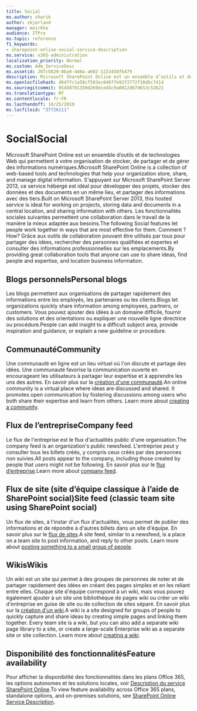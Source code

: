 ```yaml
---
title: Social
ms.author: sharik
author: skjerland
manager: mnirkhe
audience: ITPro
ms.topic: reference
f1_keywords:
- sharepoint-online-social-service-description
ms.service: o365-administration
localization_priority: Normal
ms.custom: Adm_ServiceDesc
ms.assetid: 207c5829-0ba9-440a-a602-1222458fb479
description: Microsoft SharePoint Online est un ensemble d’outils et de technologies Web qui permettent à votre organisation de stocker, de partager et de gérer des informations numériques. Basé sur Microsoft SharePoint Server 2013, ce service hébergé est idéal pour travailler sur des projets, stocker des données et des documents à un emplacement central et partager des informations avec d'autres utilisateurs.
ms.openlocfilehash: d647fc1a58cf503ec046f7e92f3772f10dbc741d
ms.sourcegitcommit: 05458701350d269dce45c9a0812d67d653c52621
ms.translationtype: MT
ms.contentlocale: fr-FR
ms.lasthandoff: 10/25/2019
ms.locfileid: "37726111"
---
```

# <a name="social"></a><span data-ttu-id="491f7-104">Social</span><span class="sxs-lookup"><span data-stu-id="491f7-104">Social</span></span>

<span data-ttu-id="491f7-105">Microsoft SharePoint Online est un ensemble d’outils et de technologies Web qui permettent à votre organisation de stocker, de partager et de gérer des informations numériques.</span><span class="sxs-lookup"><span data-stu-id="491f7-105">Microsoft SharePoint Online is a collection of web-based tools and technologies that help your organization store, share, and manage digital information.</span></span> <span data-ttu-id="491f7-106">S'appuyant sur Microsoft SharePoint Server 2013, ce service hébergé est idéal pour développer des projets, stocker des données et des documents en un même lieu, et partager des informations avec des tiers.</span><span class="sxs-lookup"><span data-stu-id="491f7-106">Built on Microsoft SharePoint Server 2013, this hosted service is ideal for working on projects, storing data and documents in a central location, and sharing information with others.</span></span> <span data-ttu-id="491f7-107">Les fonctionnalités sociales suivantes permettent une collaboration dans le travail de la manière la mieux adaptée aux besoins.</span><span class="sxs-lookup"><span data-stu-id="491f7-107">The following Social features let people work together in ways that are most effective for them.</span></span> <span data-ttu-id="491f7-108">Comment ?</span><span class="sxs-lookup"><span data-stu-id="491f7-108">How?</span></span> <span data-ttu-id="491f7-109">Grâce aux outils de collaboration pouvant être utilisés par tous pour partager des idées, rechercher des personnes qualifiées et expertes et consulter des informations professionnelles sur les emplacements.</span><span class="sxs-lookup"><span data-stu-id="491f7-109">By providing great collaboration tools that anyone can use to share ideas, find people and expertise, and location business information.</span></span> 
  
## <a name="personal-blogs"></a><span data-ttu-id="491f7-110">Blogs personnels</span><span class="sxs-lookup"><span data-stu-id="491f7-110">Personal blogs</span></span>

<span data-ttu-id="491f7-111">Les blogs permettent aux organisations de partager rapidement des informations entre les employés, les partenaires ou les clients.</span><span class="sxs-lookup"><span data-stu-id="491f7-111">Blogs let organizations quickly share information among employees, partners, or customers.</span></span> <span data-ttu-id="491f7-112">Vous pouvez ajouter des idées à un domaine difficile, fournir des solutions et des orientations ou expliquer une nouvelle ligne directrice ou procédure.</span><span class="sxs-lookup"><span data-stu-id="491f7-112">People can add insight to a difficult subject area, provide inspiration and guidance, or explain a new guideline or procedure.</span></span>
  
## <a name="community"></a><span data-ttu-id="491f7-113">Communauté</span><span class="sxs-lookup"><span data-stu-id="491f7-113">Community</span></span>

<span data-ttu-id="491f7-p104">Une communauté en ligne est un lieu virtuel où l'on discute et partage des idées. Une communauté favorise la communication ouverte en encourageant les utilisateurs à partager leur expertise et à apprendre les uns des autres. En savoir plus sur la [création d'une communauté](https://go.microsoft.com/fwlink/p/?LinkId=271061).</span><span class="sxs-lookup"><span data-stu-id="491f7-p104">An online community is a virtual place where ideas are discussed and shared. It promotes open communication by fostering discussions among users who both share their expertise and learn from others. Learn more about [creating a community](https://go.microsoft.com/fwlink/p/?LinkId=271061).</span></span>
  
## <a name="company-feed"></a><span data-ttu-id="491f7-117">Flux de l’entreprise</span><span class="sxs-lookup"><span data-stu-id="491f7-117">Company feed</span></span>

<span data-ttu-id="491f7-118">Le flux de l'entreprise est le flux d'actualités public d'une organisation.</span><span class="sxs-lookup"><span data-stu-id="491f7-118">The company feed is an organization's public newsfeed.</span></span> <span data-ttu-id="491f7-119">L'entreprise peut y consulter tous les billets créés, y compris ceux créés par des personnes non suivies.</span><span class="sxs-lookup"><span data-stu-id="491f7-119">All posts appear to the company, including those created by people that users might not be following.</span></span> <span data-ttu-id="491f7-120">En savoir plus sur le [flux d’entreprise](https://support.office.com/article/D1A6A747-5789-498F-9DB5-C5692A9C9559).</span><span class="sxs-lookup"><span data-stu-id="491f7-120">Learn more about [company feed](https://support.office.com/article/D1A6A747-5789-498F-9DB5-C5692A9C9559).</span></span>
  
## <a name="site-feed-classic-team-site-using-sharepoint-social"></a><span data-ttu-id="491f7-121">Flux de site (site d’équipe classique à l’aide de SharePoint social)</span><span class="sxs-lookup"><span data-stu-id="491f7-121">Site feed (classic team site using SharePoint social)</span></span>

<span data-ttu-id="491f7-p106">Un flux de sites, à l'instar d'un flux d'actualités, vous permet de publier des informations et de répondre à d'autres billets dans un site d'équipe. En savoir plus sur le [flux de sites](https://go.microsoft.com/fwlink/p/?LinkId=271071).</span><span class="sxs-lookup"><span data-stu-id="491f7-p106">A site feed, similar to a newsfeed, is a place on a team site to post information, and reply to other posts. Learn more about [posting something to a small group of people](https://go.microsoft.com/fwlink/p/?LinkId=271071).</span></span>
  
## <a name="wikis"></a><span data-ttu-id="491f7-124">Wikis</span><span class="sxs-lookup"><span data-stu-id="491f7-124">Wikis</span></span>

<span data-ttu-id="491f7-p107">Un wiki est un site qui permet à des groupes de personnes de noter et de partager rapidement des idées en créant des pages simples et en les reliant entre elles. Chaque site d'équipe correspond à un wiki, mais vous pouvez également ajouter à un site une bibliothèque de pages wiki ou créer un wiki d'entreprise en guise de site ou de collection de sites séparé. En savoir plus sur la [création d'un wiki](https://go.microsoft.com/fwlink/p/?LinkId=271358).</span><span class="sxs-lookup"><span data-stu-id="491f7-p107">A wiki is a site designed for groups of people to quickly capture and share ideas by creating simple pages and linking them together. Every team site is a wiki, but you can also add a separate wiki page library to a site, or create a large-scale Enterprise wiki as a separate site or site collection. Learn more about [creating a wiki](https://go.microsoft.com/fwlink/p/?LinkId=271358).</span></span>
  
## <a name="feature-availability"></a><span data-ttu-id="491f7-128">Disponibilité des fonctionnalités</span><span class="sxs-lookup"><span data-stu-id="491f7-128">Feature availability</span></span>

<span data-ttu-id="491f7-129">Pour afficher la disponibilité des fonctionnalités dans les plans Office 365, les options autonomes et les solutions locales, voir [Description du service SharePoint Online](sharepoint-online-service-description.md).</span><span class="sxs-lookup"><span data-stu-id="491f7-129">To view feature availability across Office 365 plans, standalone options, and on-premises solutions, see [SharePoint Online Service Description](sharepoint-online-service-description.md).</span></span>
